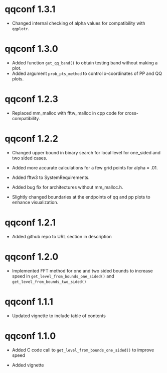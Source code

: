 # qqconf 1.3.1
* Changed internal checking of alpha values for compatibility with `qqplotr`.

# qqconf 1.3.0
* Added function `get_qq_band()` to obtain testing band without making a plot.
* Added argument `prob_pts_method` to control x-coordinates of PP and QQ plots.

# qqconf 1.2.3

* Replaced mm_malloc with fftw_malloc in cpp code for cross-compatibility.

# qqconf 1.2.2

* Changed upper bound in binary search for local level for one_sided and two sided cases.

* Added more accurate calculations for a few grid points for alpha = .01.

* Added fftw3 to SystemRequirements.

* Added bug fix for architectures without mm_malloc.h.

* Slightly changed boundaries at the endpoints of qq and pp plots to enhance visualization.

# qqconf 1.2.1

* Added github repo to URL section in description

# qqconf 1.2.0

* Implemented FFT method for one and two sided bounds to increase speed in `get_level_from_bounds_one_sided()` and `get_level_from_bounds_two_sided()`

# qqconf 1.1.1

* Updated vignette to include table of contents

# qqconf 1.1.0

* Added C code call to `get_level_from_bounds_one_sided()` to improve speed

* Added vignette
